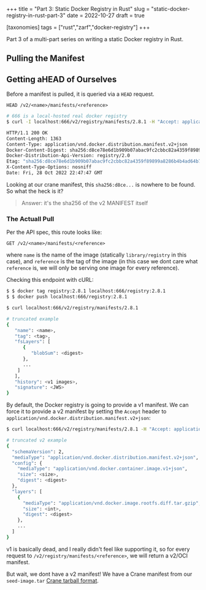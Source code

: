 +++
title = "Part 3: Static Docker Registry in Rust"
slug = "static-docker-registry-in-rust-part-3"
date = 2022-10-27
draft = true

[taxonomies]
tags = ["rust","zarf","docker-registry"]
+++

Part 3 of a multi-part series on writing a static Docker registry in Rust.

<!-- more -->

## Pulling the Manifest

## Getting aHEAD of Ourselves

Before a manifest is pulled, it is queried via a `HEAD` request.

```text
HEAD /v2/<name>/manifests/<reference>
```

```bash
# 666 is a local-hosted real docker registry
$ curl -I localhost:666/v2/registry/manifests/2.8.1 -H "Accept: application/vnd.docker.distribution.manifest.v2+json"

HTTP/1.1 200 OK
Content-Length: 1363
Content-Type: application/vnd.docker.distribution.manifest.v2+json
Docker-Content-Digest: sha256:d8ce78e6d1b909b07abac9fc2cbbc82a4359f89899a8286b4b4ad64b7e0f2494
Docker-Distribution-Api-Version: registry/2.0
Etag: "sha256:d8ce78e6d1b909b07abac9fc2cbbc82a4359f89899a8286b4b4ad64b7e0f2494"
X-Content-Type-Options: nosniff
Date: Fri, 28 Oct 2022 22:47:47 GMT
```

Looking at our crane manifest, this `sha256:d8ce...` is nowhere to be found. So what the heck is it?

> Answer: it's the sha256 of the v2 MANIFEST itself

### The Actuall Pull

Per the API spec, this route looks like:

```text
GET /v2/<name>/manifests/<reference>
```

where `name` is the name of the image (statically `library/registry` in this case), and `reference` is the tag of the image (in this case we dont care what `reference` is, we will only be serving one image for every reference).

Checking this endpoint with cURL:

```bash
$ $ docker tag registry:2.8.1 localhost:666/registry:2.8.1
$ $ docker push localhost:666/registry:2.8.1

$ curl localhost:666/v2/registry/manifests/2.8.1

# truncated example
{
   "name": <name>,
   "tag": <tag>,
   "fsLayers": [
      {
         "blobSum": <digest>
      },
      ...
    ]
   ],
   "history": <v1 images>,
   "signature": <JWS>
}
```

By default, the Docker registry is going to provide a v1 manifest. We can force it to provide a v2 manifest by setting the `Accept` header to `application/vnd.docker.distribution.manifest.v2+json`:

```bash
$ curl localhost:666/v2/registry/manifests/2.8.1 -H "Accept: application/vnd.docker.distribution.manifest.v2+json"

# truncated v2 example
{
  "schemaVersion": 2,
  "mediaType": "application/vnd.docker.distribution.manifest.v2+json",
  "config": {
    "mediaType": "application/vnd.docker.container.image.v1+json",
    "size": <size>,
    "digest": <digest>
  },
  "layers": [
    {
      "mediaType": "application/vnd.docker.image.rootfs.diff.tar.gzip",
      "size": <int>,
      "digest": <digest>
    },
    ...
  ]
}
```

v1 is basically dead, and I really didn't feel like supporting it, so for every request to `/v2/registry/manifests/<reference>`, we will return a v2/OCI manifest.

But wait, we dont have a v2 manifest!  We have a Crane manifest from our `seed-image.tar` [Crane tarball format](https://github.com/google/go-containerregistry/blob/main/pkg/v1/tarball/README.md).
